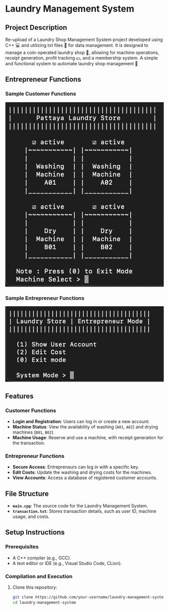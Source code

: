 # Laundry Management System

## Project Description
Re-upload of a Laundry Shop Management System project developed using C++ 💻 and utilizing txt files 📝 for data management. It is designed to manage a coin-operated laundry shop 🧺, allowing for machine operations, receipt generation, profit tracking 💵, and a membership system. A simple and functional system to automate laundry shop management 🚀

## Entrepreneur Functions

###  Sample Customer Functions
!['sample_customer_functions'](assets/image/users/function_select_machine.png)

###  Sample Entrepreneur Functions
!['sample_entrepreneur_functions'](assets/image/enterpreneur/function_entrepreneur.png)

## Features

### Customer Functions
- **Login and Registration**: Users can log in or create a new account.
- **Machine Status**: View the availability of washing (`A01`, `A02`) and drying machines (`B01`, `B02`).
- **Machine Usage**: Reserve and use a machine, with receipt generation for the transaction.

### Entrepreneur Functions
- **Secure Access**: Entrepreneurs can log in with a specific key.
- **Edit Costs**: Update the washing and drying costs for the machines.
- **View Accounts**: Access a database of registered customer accounts.

## File Structure
- **`main.cpp`**: The source code for the Laundry Management System.
- **`transaction.txt`**: Stores transaction details, such as user ID, machine usage, and costs.

## Setup Instructions

### Prerequisites
- A C++ compiler (e.g., GCC).
- A text editor or IDE (e.g., Visual Studio Code, CLion).

### Compilation and Execution
1. Clone this repository:
   ```bash
   git clone https://github.com/your-username/laundry-management-system.git
   cd laundry-management-system